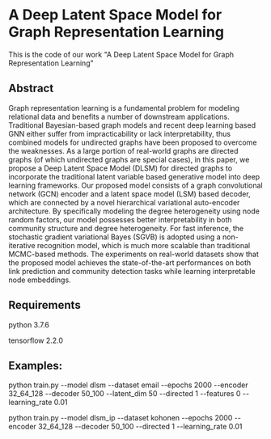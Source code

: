 # A Deep Latent Space Model for Graph Representation Learning

This is the code of our work "A Deep Latent Space Model for Graph Representation Learning"

## Abstract

Graph representation learning is a fundamental problem for modeling relational data and benefits a number of downstream applications. Traditional Bayesian-based graph models and recent deep learning based GNN either suffer from impracticability or lack interpretability, thus combined models for undirected graphs have been proposed to overcome the weaknesses. As a large portion of real-world graphs are directed graphs (of which undirected graphs are special cases), in this paper, we propose a Deep Latent Space Model (DLSM) for directed graphs to incorporate the traditional latent variable based generative model into deep learning frameworks. Our proposed model consists of a graph convolutional network (GCN) encoder and a latent space model (LSM) based decoder, which are connected by a novel hierarchical variational auto-encoder architecture. By specifically modeling the degree heterogeneity using node random factors, our model possesses better interpretability in both community structure and degree heterogeneity. For fast inference, the stochastic gradient variational Bayes (SGVB) is adopted using a non-iterative recognition model, which is much more scalable than traditional MCMC-based methods. The experiments on real-world datasets show that the proposed model achieves the state-of-the-art performances on both link prediction and community detection tasks while learning interpretable node embeddings.

## Requirements

python 3.7.6

tensorflow 2.2.0

## Examples:

python train.py --model dlsm --dataset email --epochs 2000 --encoder 32_64_128 --decoder 50_100 --latent_dim 50 --directed 1 --features 0 --learning_rate 0.01

python train.py --model dlsm_ip --dataset kohonen --epochs 2000 --encoder 32_64_128 --decoder 50_100 --directed 1 --learning_rate 0.01
